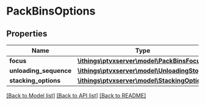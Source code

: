 # PackBinsOptions

## Properties
Name | Type | Description | Notes
------------ | ------------- | ------------- | -------------
**focus** | [**\ithings\ptvxserver\model\PackBinsFocus**](PackBinsFocus.md) |  | [optional] 
**unloading_sequence** | [**\ithings\ptvxserver\model\UnloadingStop[]**](UnloadingStop.md) |  | [optional] 
**stacking_options** | [**\ithings\ptvxserver\model\StackingOptions**](StackingOptions.md) |  | [optional] 

[[Back to Model list]](../../README.md#documentation-for-models) [[Back to API list]](../../README.md#documentation-for-api-endpoints) [[Back to README]](../../README.md)


